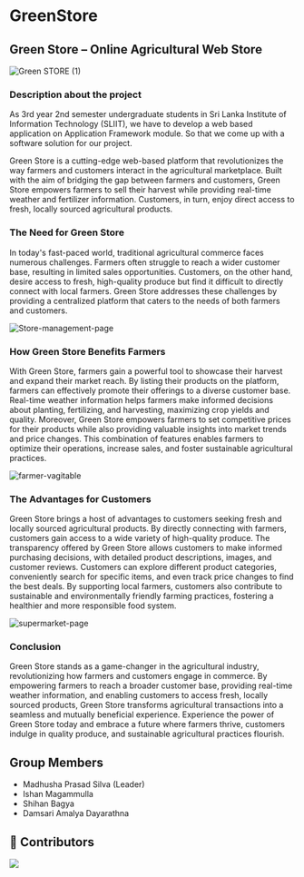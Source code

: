 # GreenStore

## Green Store – Online Agricultural Web Store 
![Green STORE (1)](https://github.com/BlueBlockMembers/GreenStore/assets/88307797/aa412986-fb92-4513-b790-742a8c42708e)
### Description about the project

As 3rd year 2nd semester undergraduate students in Sri Lanka Institute of Information Technology (SLIIT), we have to develop a web based application on Application Framework module. So that we come up with a software solution for our project.

Green Store is a cutting-edge web-based platform that revolutionizes the way farmers and customers interact in the agricultural marketplace. Built with the aim of bridging the gap between farmers and customers, Green Store empowers farmers to sell their harvest while providing real-time weather and fertilizer information. Customers, in turn, enjoy direct access to fresh, locally sourced agricultural products.

### The Need for Green Store

In today's fast-paced world, traditional agricultural commerce faces numerous challenges. Farmers often struggle to reach a wider customer base, resulting in limited sales opportunities. Customers, on the other hand, desire access to fresh, high-quality produce but find it difficult to directly connect with local farmers. Green Store addresses these challenges by providing a centralized platform that caters to the needs of both farmers and customers.

![Store-management-page](https://github.com/BlueBlockMembers/GreenStore/assets/88307797/8bc155d2-0ba8-460b-932e-9d01d301a972)

### How Green Store Benefits Farmers

With Green Store, farmers gain a powerful tool to showcase their harvest and expand their market reach. By listing their products on the platform, farmers can effectively promote their offerings to a diverse customer base. Real-time weather information helps farmers make informed decisions about planting, fertilizing, and harvesting, maximizing crop yields and quality. Moreover, Green Store empowers farmers to set competitive prices for their products while also providing valuable insights into market trends and price changes. This combination of features enables farmers to optimize their operations, increase sales, and foster sustainable agricultural practices.

![farmer-vagitable](https://github.com/BlueBlockMembers/GreenStore/assets/88307797/76739993-134f-4cc1-99a0-19966b0a3bd2)

### The Advantages for Customers

Green Store brings a host of advantages to customers seeking fresh and locally sourced agricultural products. By directly connecting with farmers, customers gain access to a wide variety of high-quality produce. The transparency offered by Green Store allows customers to make informed purchasing decisions, with detailed product descriptions, images, and customer reviews. Customers can explore different product categories, conveniently search for specific items, and even track price changes to find the best deals. By supporting local farmers, customers also contribute to sustainable and environmentally friendly farming practices, fostering a healthier and more responsible food system.


![supermarket-page](https://github.com/BlueBlockMembers/GreenStore/assets/88307797/19cd10c1-19cd-4dbf-b6b9-843dbc7735d9)


### Conclusion

Green Store stands as a game-changer in the agricultural industry, revolutionizing how farmers and customers engage in commerce. By empowering farmers to reach a broader customer base, providing real-time weather information, and enabling customers to access fresh, locally sourced products, Green Store transforms agricultural transactions into a seamless and mutually beneficial experience. Experience the power of Green Store today and embrace a future where farmers thrive, customers indulge in quality produce, and sustainable agricultural practices flourish.

## Group Members

- Madhusha Prasad Silva (Leader)
- Ishan Magammulla
- Shihan Bagya
- Damsari Amalya Dayarathna

 ## 🌱 Contributors </br>

<a href="https://github.com/BlueBlockMembers/GreenStore/graphs/contributors">
  <img src="https://contrib.rocks/image?repo=BlueBlockMembers/GreenStore" />
</a>
</br>


